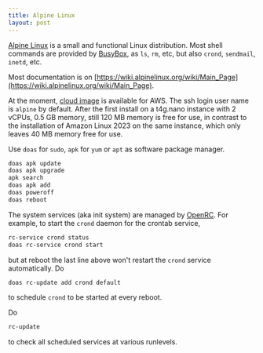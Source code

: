 ```yaml
---
title: Alpine Linux
layout: post
---
```


[Alpine Linux](https://www.alpinelinux.org) is a small and functional Linux distribution. Most shell commands are provided by [BusyBox](https://www.busybox.net/), as `ls`, `rm`, etc, but also `crond`, `sendmail`, `inetd`, etc.

Most documentation is on [https://wiki.alpinelinux.org/wiki/Main_Page](https://wiki.alpinelinux.org/wiki/Main_Page).

At the moment, [cloud image](https://www.alpinelinux.org/cloud/)  is available for AWS. The ssh login user name is `alpine` by default. After the first install on a t4g.nano instance with 2 vCPUs, 0.5 GB memory, still 120 MB memory is free for use, in contrast to the installation of Amazon Linux 2023 on the same instance, which only leaves 40 MB memory free for use.

Use `doas` for `sudo`, `apk` for `yum` or `apt` as software package manager.

```sh
doas apk update
doas apk upgrade
apk search
doas apk add
doas poweroff
doas reboot
```

The system services (aka init system) are managed by [OpenRC](https://github.com/OpenRC/openrc). For example, to start the `crond` daemon for the crontab service,

```sh
rc-service crond status
doas rc-service crond start
```

but at reboot the last line above won't restart the `crond` service automatically. Do

```sh
doas rc-update add crond default
```

to schedule `crond` to be started at every reboot.

Do

```sh
rc-update
```

to check all scheduled services at various runlevels.
